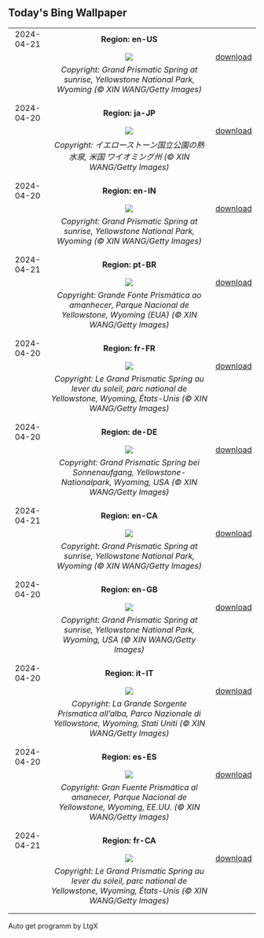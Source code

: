 ## Today's Bing Wallpaper
|      |      |      |
| :----: | :----: | :----: |
|2024-04-21|**Region: en-US**||
||![](https://www.bing.com/th?id=OHR.YellowstoneGeyser_EN-US3470127711_UHD.jpg&pid=hp&w=1152&h=648&rs=1&c=4)| [download](https://www.bing.com/th?id=OHR.YellowstoneGeyser_EN-US3470127711_UHD.jpg)|
||*Copyright: Grand Prismatic Spring at sunrise, Yellowstone National Park, Wyoming (© XIN WANG/Getty Images)*
||
|||
|2024-04-20|**Region: ja-JP**||
||![](https://www.bing.com/th?id=OHR.YellowstoneGeyser_JA-JP4045047908_UHD.jpg&pid=hp&w=1152&h=648&rs=1&c=4)| [download](https://www.bing.com/th?id=OHR.YellowstoneGeyser_JA-JP4045047908_UHD.jpg)|
||*Copyright: イエローストーン国立公園の熱水泉, 米国 ワイオミング州 (© XIN WANG/Getty Images)*
||
|||
|2024-04-20|**Region: en-IN**||
||![](https://www.bing.com/th?id=OHR.YellowstoneGeyser_EN-IN7850427265_UHD.jpg&pid=hp&w=1152&h=648&rs=1&c=4)| [download](https://www.bing.com/th?id=OHR.YellowstoneGeyser_EN-IN7850427265_UHD.jpg)|
||*Copyright: Grand Prismatic Spring at sunrise, Yellowstone National Park, Wyoming (© XIN WANG/Getty Images)*
||
|||
|2024-04-21|**Region: pt-BR**||
||![](https://www.bing.com/th?id=OHR.YellowstoneGeyser_PT-BR2303534903_UHD.jpg&pid=hp&w=1152&h=648&rs=1&c=4)| [download](https://www.bing.com/th?id=OHR.YellowstoneGeyser_PT-BR2303534903_UHD.jpg)|
||*Copyright: Grande Fonte Prismática ao amanhecer, Parque Nacional de Yellowstone, Wyoming (EUA) (© XIN WANG/Getty Images)*
||
|||
|2024-04-20|**Region: fr-FR**||
||![](https://www.bing.com/th?id=OHR.YellowstoneGeyser_FR-FR1968699876_UHD.jpg&pid=hp&w=1152&h=648&rs=1&c=4)| [download](https://www.bing.com/th?id=OHR.YellowstoneGeyser_FR-FR1968699876_UHD.jpg)|
||*Copyright: Le Grand Prismatic Spring au lever du soleil, parc national de Yellowstone, Wyoming, États-Unis (© XIN WANG/Getty Images)*
||
|||
|2024-04-20|**Region: de-DE**||
||![](https://www.bing.com/th?id=OHR.YellowstoneGeyser_DE-DE4718129608_UHD.jpg&pid=hp&w=1152&h=648&rs=1&c=4)| [download](https://www.bing.com/th?id=OHR.YellowstoneGeyser_DE-DE4718129608_UHD.jpg)|
||*Copyright: Grand Prismatic Spring bei Sonnenaufgang, Yellowstone-Nationalpark, Wyoming, USA (© XIN WANG/Getty Images)*
||
|||
|2024-04-21|**Region: en-CA**||
||![](https://www.bing.com/th?id=OHR.YellowstoneGeyser_EN-CA9905041975_UHD.jpg&pid=hp&w=1152&h=648&rs=1&c=4)| [download](https://www.bing.com/th?id=OHR.YellowstoneGeyser_EN-CA9905041975_UHD.jpg)|
||*Copyright: Grand Prismatic Spring at sunrise, Yellowstone National Park, Wyoming (© XIN WANG/Getty Images)*
||
|||
|2024-04-20|**Region: en-GB**||
||![](https://www.bing.com/th?id=OHR.YellowstoneGeyser_EN-GB3387198827_UHD.jpg&pid=hp&w=1152&h=648&rs=1&c=4)| [download](https://www.bing.com/th?id=OHR.YellowstoneGeyser_EN-GB3387198827_UHD.jpg)|
||*Copyright: Grand Prismatic Spring at sunrise, Yellowstone National Park, Wyoming, USA (© XIN WANG/Getty Images)*
||
|||
|2024-04-20|**Region: it-IT**||
||![](https://www.bing.com/th?id=OHR.YellowstoneGeyser_IT-IT0943670017_UHD.jpg&pid=hp&w=1152&h=648&rs=1&c=4)| [download](https://www.bing.com/th?id=OHR.YellowstoneGeyser_IT-IT0943670017_UHD.jpg)|
||*Copyright: La Grande Sorgente Prismatica all’alba, Parco Nazionale di Yellowstone, Wyoming, Stati Uniti (© XIN WANG/Getty Images)*
||
|||
|2024-04-20|**Region: es-ES**||
||![](https://www.bing.com/th?id=OHR.YellowstoneGeyser_ES-ES1324165406_UHD.jpg&pid=hp&w=1152&h=648&rs=1&c=4)| [download](https://www.bing.com/th?id=OHR.YellowstoneGeyser_ES-ES1324165406_UHD.jpg)|
||*Copyright: Gran Fuente Prismática al amanecer, Parque Nacional de Yellowstone, Wyoming, EE.UU. (© XIN WANG/Getty Images)*
||
|||
|2024-04-21|**Region: fr-CA**||
||![](https://www.bing.com/th?id=OHR.YellowstoneGeyser_FR-CA2850692513_UHD.jpg&pid=hp&w=1152&h=648&rs=1&c=4)| [download](https://www.bing.com/th?id=OHR.YellowstoneGeyser_FR-CA2850692513_UHD.jpg)|
||*Copyright: Le Grand Prismatic Spring au lever du soleil, parc national de Yellowstone, Wyoming, États-Unis (© XIN WANG/Getty Images)*
||
|||

Auto get programm by LtgX
